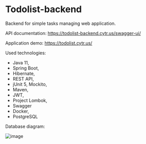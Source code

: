 # Todolist-backend
Backend for simple tasks managing web application.

API documentation:
https://todolist-backend.cytr.us/swagger-ui/

Application demo:
https://todolist.cytr.us/

Used technologies: 
- Java 11,
- Spring Boot, 
- Hibernate, 
- REST API,  
- jUnit 5, Mockito,
- Maven,
- JWT, 
- Project Lombok,
- Swagger
- Docker,
- PostgreSQL 

Database diagram:

![image](https://user-images.githubusercontent.com/40803242/160156558-2d43744c-4416-4ac9-9749-fda5f8bd5c6d.png)
